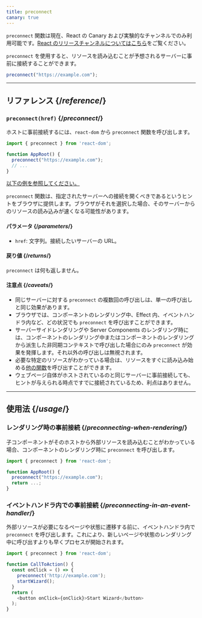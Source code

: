 ```yaml
---
title: preconnect
canary: true
---
```


<Canary>

`preconnect` 関数は現在、React の Canary および実験的なチャンネルでのみ利用可能です。[React のリリースチャンネルについてはこちら](/community/versioning-policy#all-release-channels)をご覧ください。

</Canary>

<Intro>

`preconnect` を使用すると、リソースを読み込むことが予想されるサーバーに事前に接続することができます。

```js
preconnect("https://example.com");
```

</Intro>

<InlineToc />

---

## リファレンス {/*reference*/}

### `preconnect(href)` {/*preconnect*/}

ホストに事前接続するには、`react-dom` から `preconnect` 関数を呼び出します。

```js
import { preconnect } from 'react-dom';

function AppRoot() {
  preconnect("https://example.com");
  // ...
}

```

[以下の例を参照してください。](#usage)

`preconnect` 関数は、指定されたサーバーへの接続を開くべきであるというヒントをブラウザに提供します。ブラウザがそれを選択した場合、そのサーバーからのリソースの読み込みが速くなる可能性があります。

#### パラメータ {/*parameters*/}

* `href`: 文字列。接続したいサーバーの URL。

#### 戻り値 {/*returns*/}

`preconnect` は何も返しません。

#### 注意点 {/*caveats*/}

* 同じサーバーに対する `preconnect` の複数回の呼び出しは、単一の呼び出しと同じ効果があります。
* ブラウザでは、コンポーネントのレンダリング中、Effect 内、イベントハンドラ内など、どの状況でも `preconnect` を呼び出すことができます。
* サーバーサイドレンダリングや Server Components のレンダリング時には、コンポーネントのレンダリング中またはコンポーネントのレンダリングから派生した非同期コンテキストで呼び出した場合にのみ `preconnect` が効果を発揮します。それ以外の呼び出しは無視されます。
* 必要な特定のリソースがわかっている場合は、リソースをすぐに読み込み始める[他の関数](/reference/react-dom/#resource-preloading-apis)を呼び出すことができます。
* ウェブページ自体がホストされているのと同じサーバーに事前接続しても、ヒントが与えられる時点ですでに接続されているため、利点はありません。

---

## 使用法 {/*usage*/}

### レンダリング時の事前接続 {/*preconnecting-when-rendering*/}

子コンポーネントがそのホストから外部リソースを読み込むことがわかっている場合、コンポーネントのレンダリング時に `preconnect` を呼び出します。

```js
import { preconnect } from 'react-dom';

function AppRoot() {
  preconnect("https://example.com");
  return ...;
}
```

### イベントハンドラ内での事前接続 {/*preconnecting-in-an-event-handler*/}

外部リソースが必要になるページや状態に遷移する前に、イベントハンドラ内で `preconnect` を呼び出します。これにより、新しいページや状態のレンダリング中に呼び出すよりも早くプロセスが開始されます。

```js
import { preconnect } from 'react-dom';

function CallToAction() {
  const onClick = () => {
    preconnect('http://example.com');
    startWizard();
  }
  return (
    <button onClick={onClick}>Start Wizard</button>
  );
}
```